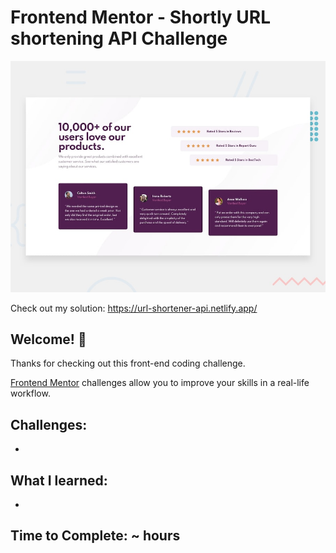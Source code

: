 # Frontend Mentor - Shortly URL shortening API Challenge

![Design preview for the Shortly URL shortening API coding challenge](./design/desktop-preview.jpg)

Check out my solution: https://url-shortener-api.netlify.app/

## Welcome! 👋

Thanks for checking out this front-end coding challenge.

[Frontend Mentor](https://www.frontendmentor.io) challenges allow you to improve your skills in a real-life workflow.

## Challenges:

-

## What I learned:

-

## Time to Complete: ~ hours
